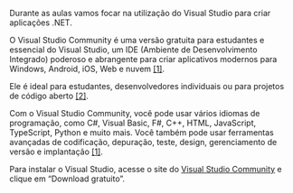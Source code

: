 Durante as aulas vamos focar na utilização do Visual Studio para criar aplicações .NET.

O Visual Studio Community é uma versão gratuita para estudantes e essencial do Visual Studio, um IDE (Ambiente de Desenvolvimento Integrado) poderoso e abrangente para criar aplicativos modernos para Windows, Android, iOS, Web e nuvem [[1]](/Advanced-Business-Development-with-.NET/1º-Semestre/Aula-02-%2D-IDE-Visual-Studio,-Primeiro-Programa-em-Csharp/Referências).

Ele é ideal para estudantes, desenvolvedores individuais ou para projetos de código aberto [[2]](/Advanced-Business-Development-with-.NET/1º-Semestre/Aula-02-%2D-IDE-Visual-Studio,-Primeiro-Programa-em-Csharp/Referências).

Com o Visual Studio Community, você pode usar vários idiomas de programação, como C#, Visual Basic, F#, C++, HTML, JavaScript, TypeScript, Python e muito mais. Você também pode usar ferramentas avançadas de codificação, depuração, teste, design, gerenciamento de versão e implantação [[1]](/Advanced-Business-Development-with-.NET/1º-Semestre/Aula-02-%2D-IDE-Visual-Studio,-Primeiro-Programa-em-Csharp/Referências).

Para instalar o Visual Studio, acesse o site do [Visual Studio Community](https://visualstudio.microsoft.com/pt-br/vs/community/) e clique em “Download gratuito”.